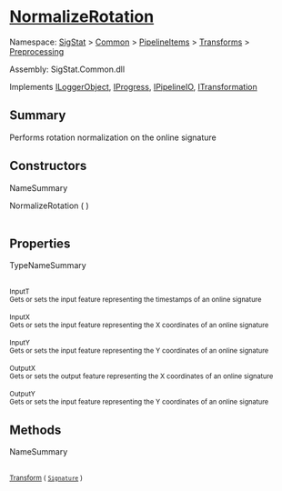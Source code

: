 # [NormalizeRotation](./NormalizeRotation.md)

Namespace: [SigStat]() > [Common](./../../../README.md) > [PipelineItems]() > [Transforms]() > [Preprocessing](./README.md)

Assembly: SigStat.Common.dll

Implements [ILoggerObject](./../../../ILoggerObject.md), [IProgress](./../../../Helpers/IProgress.md), [IPipelineIO](./../../../Pipeline/IPipelineIO.md), [ITransformation](./../../../ITransformation.md)

## Summary
Performs rotation normalization on the online signature

## Constructors

NameSummary

NormalizeRotation (  )<br><sub></sub><br>


## Properties

TypeNameSummary

<br><sub>InputT</sub><br><sub>Gets or sets the input feature representing the timestamps of an online signature</sub><br>
<br><sub>InputX</sub><br><sub>Gets or sets the input feature representing the X coordinates of an online signature</sub><br>
<br><sub>InputY</sub><br><sub>Gets or sets the input feature representing the Y coordinates of an online signature</sub><br>
<br><sub>OutputX</sub><br><sub>Gets or sets the output feature representing the X coordinates of an online signature</sub><br>
<br><sub>OutputY</sub><br><sub>Gets or sets the input feature representing the Y coordinates of an online signature</sub><br>


## Methods

NameSummary

<br><sub>[Transform](./Methods/NormalizeRotation-100663777.md) ( [`Signature`](./../../../Signature.md) )</sub><br><sub></sub><br>


